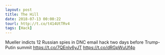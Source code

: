 ```yaml
---
layout: post
title: The Hill
date: 2018-07-13 00:00:22
tourl: http://t.co/t414UtTRv4
tags: [Hack]
---
```

Mueller indicts 12 Russian spies in DNC email hack two days before Trump-Putin summit https://t.co/7QEnlv6yJT https://t.co/dRGpWuUf4p